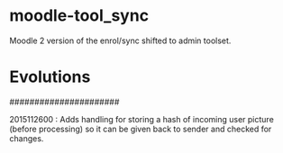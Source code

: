 moodle-tool_sync
================

Moodle 2 version of the enrol/sync shifted to admin toolset.

# Evolutions
######################

2015112600 : Adds handling for storing a hash of incoming user picture (before processing) so it can be
given back to sender and checked for changes.
